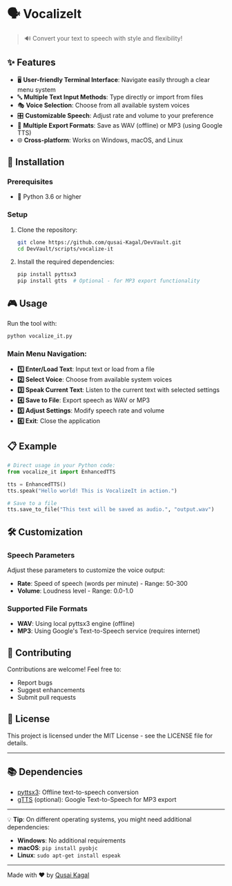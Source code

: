 # 🗣️ VocalizeIt

> 🔊 Convert your text to speech with style and flexibility!

## ✨ Features

- 🖥️ **User-friendly Terminal Interface**: Navigate easily through a clear menu system
- 🔤 **Multiple Text Input Methods**: Type directly or import from files
- 🎭 **Voice Selection**: Choose from all available system voices
- 🎛️ **Customizable Speech**: Adjust rate and volume to your preference
- 💾 **Multiple Export Formats**: Save as WAV (offline) or MP3 (using Google TTS)
- 🌐 **Cross-platform**: Works on Windows, macOS, and Linux

## 🚀 Installation

### Prerequisites

- 🐍 Python 3.6 or higher

### Setup

1. Clone the repository:
   ```bash
   git clone https://github.com/qusai-Kagal/DevVault.git
   cd DevVault/scripts/vocalize-it
   ```

2. Install the required dependencies:
   ```bash
   pip install pyttsx3
   pip install gtts  # Optional - for MP3 export functionality
   ```

## 🎮 Usage

Run the tool with:
```bash
python vocalize_it.py
```

### Main Menu Navigation:
- **1️⃣ Enter/Load Text**: Input text or load from a file
- **2️⃣ Select Voice**: Choose from available system voices
- **3️⃣ Speak Current Text**: Listen to the current text with selected settings
- **4️⃣ Save to File**: Export speech as WAV or MP3
- **5️⃣ Adjust Settings**: Modify speech rate and volume
- **6️⃣ Exit**: Close the application

## 📋 Example

```python
# Direct usage in your Python code:
from vocalize_it import EnhancedTTS

tts = EnhancedTTS()
tts.speak("Hello world! This is VocalizeIt in action.")

# Save to a file
tts.save_to_file("This text will be saved as audio.", "output.wav")
```

## 🛠️ Customization

### Speech Parameters

Adjust these parameters to customize the voice output:
- **Rate**: Speed of speech (words per minute) - Range: 50-300
- **Volume**: Loudness level - Range: 0.0-1.0

### Supported File Formats

- **WAV**: Using local pyttsx3 engine (offline)
- **MP3**: Using Google's Text-to-Speech service (requires internet)

## 🤝 Contributing

Contributions are welcome! Feel free to:
- Report bugs
- Suggest enhancements
- Submit pull requests

## 📜 License

This project is licensed under the MIT License - see the LICENSE file for details.

---

## 📚 Dependencies

- [pyttsx3](https://pypi.org/project/pyttsx3/): Offline text-to-speech conversion
- [gTTS](https://pypi.org/project/gTTS/) (optional): Google Text-to-Speech for MP3 export

---

💡 **Tip**: On different operating systems, you might need additional dependencies:
- **Windows**: No additional requirements
- **macOS**: `pip install pyobjc`
- **Linux**: `sudo apt-get install espeak`

---

Made with ❤️ by [Qusai Kagal](https://github.com/qusai-Kagal)

